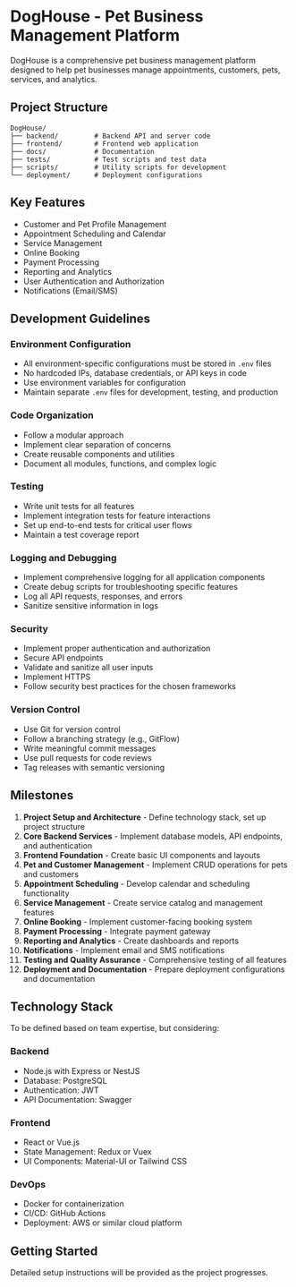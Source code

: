 # DogHouse - Pet Business Management Platform

DogHouse is a comprehensive pet business management platform designed to help pet businesses manage appointments, customers, pets, services, and analytics.

## Project Structure

```
DogHouse/
├── backend/         # Backend API and server code
├── frontend/        # Frontend web application 
├── docs/            # Documentation
├── tests/           # Test scripts and test data
├── scripts/         # Utility scripts for development
└── deployment/      # Deployment configurations
```

## Key Features

- Customer and Pet Profile Management
- Appointment Scheduling and Calendar
- Service Management
- Online Booking
- Payment Processing
- Reporting and Analytics
- User Authentication and Authorization
- Notifications (Email/SMS)

## Development Guidelines

### Environment Configuration

- All environment-specific configurations must be stored in `.env` files
- No hardcoded IPs, database credentials, or API keys in code
- Use environment variables for configuration
- Maintain separate `.env` files for development, testing, and production

### Code Organization

- Follow a modular approach
- Implement clear separation of concerns
- Create reusable components and utilities
- Document all modules, functions, and complex logic

### Testing

- Write unit tests for all features
- Implement integration tests for feature interactions
- Set up end-to-end tests for critical user flows
- Maintain a test coverage report

### Logging and Debugging

- Implement comprehensive logging for all application components
- Create debug scripts for troubleshooting specific features
- Log all API requests, responses, and errors
- Sanitize sensitive information in logs

### Security

- Implement proper authentication and authorization
- Secure API endpoints
- Validate and sanitize all user inputs
- Implement HTTPS
- Follow security best practices for the chosen frameworks

### Version Control

- Use Git for version control
- Follow a branching strategy (e.g., GitFlow)
- Write meaningful commit messages
- Use pull requests for code reviews
- Tag releases with semantic versioning

## Milestones

1. **Project Setup and Architecture** - Define technology stack, set up project structure
2. **Core Backend Services** - Implement database models, API endpoints, and authentication
3. **Frontend Foundation** - Create basic UI components and layouts
4. **Pet and Customer Management** - Implement CRUD operations for pets and customers
5. **Appointment Scheduling** - Develop calendar and scheduling functionality
6. **Service Management** - Create service catalog and management features
7. **Online Booking** - Implement customer-facing booking system
8. **Payment Processing** - Integrate payment gateway
9. **Reporting and Analytics** - Create dashboards and reports
10. **Notifications** - Implement email and SMS notifications
11. **Testing and Quality Assurance** - Comprehensive testing of all features
12. **Deployment and Documentation** - Prepare deployment configurations and documentation

## Technology Stack

To be defined based on team expertise, but considering:

### Backend
- Node.js with Express or NestJS
- Database: PostgreSQL
- Authentication: JWT
- API Documentation: Swagger

### Frontend
- React or Vue.js
- State Management: Redux or Vuex
- UI Components: Material-UI or Tailwind CSS

### DevOps
- Docker for containerization
- CI/CD: GitHub Actions
- Deployment: AWS or similar cloud platform

## Getting Started

Detailed setup instructions will be provided as the project progresses. 